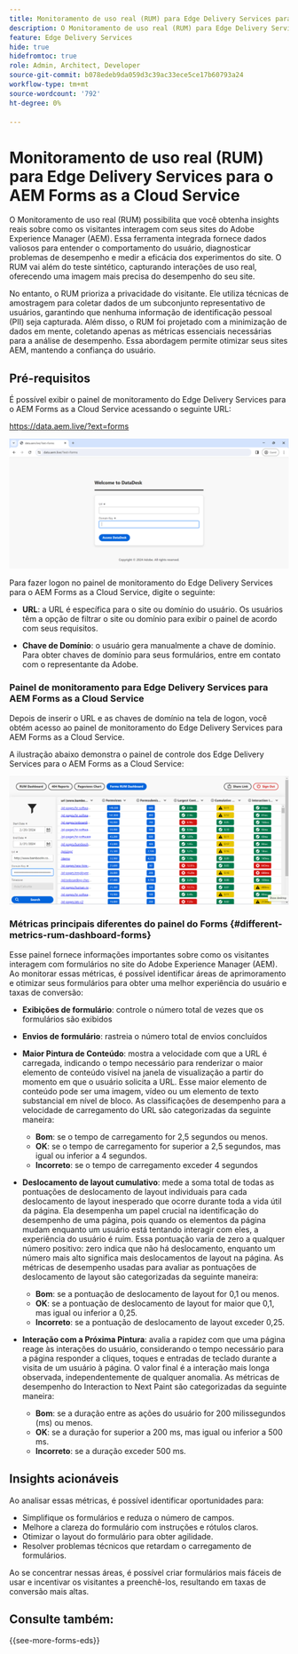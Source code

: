 ```yaml
---
title: Monitoramento de uso real (RUM) para Edge Delivery Services para o AEM Forms as a Cloud Service
description: O Monitoramento de uso real (RUM) para Edge Delivery Services para AEM Forms as a Cloud Service envolve o rastreamento e a análise contínuos das interações do usuário com os formulários.
feature: Edge Delivery Services
hide: true
hidefromtoc: true
role: Admin, Architect, Developer
source-git-commit: b078edeb9da059d3c39ac33ece5ce17b60793a24
workflow-type: tm+mt
source-wordcount: '792'
ht-degree: 0%

---
```



# Monitoramento de uso real (RUM) para Edge Delivery Services para o AEM Forms as a Cloud Service

O Monitoramento de uso real (RUM) possibilita que você obtenha insights reais sobre como os visitantes interagem com seus sites do Adobe Experience Manager (AEM). Essa ferramenta integrada fornece dados valiosos para entender o comportamento do usuário, diagnosticar problemas de desempenho e medir a eficácia dos experimentos do site. O RUM vai além do teste sintético, capturando interações de uso real, oferecendo uma imagem mais precisa do desempenho do seu site.

No entanto, o RUM prioriza a privacidade do visitante. Ele utiliza técnicas de amostragem para coletar dados de um subconjunto representativo de usuários, garantindo que nenhuma informação de identificação pessoal (PII) seja capturada. Além disso, o RUM foi projetado com a minimização de dados em mente, coletando apenas as métricas essenciais necessárias para a análise de desempenho. Essa abordagem permite otimizar seus sites AEM, mantendo a confiança do usuário.


## Pré-requisitos

É possível exibir o painel de monitoramento do Edge Delivery Services para o AEM Forms as a Cloud Service acessando o seguinte URL:

https://data.aem.live/?ext=forms

![Tela de Login do RUM para Edge Delivery Services para Forms](/help/edge/assets/rum-login-screen.png)

Para fazer logon no painel de monitoramento do Edge Delivery Services para o AEM Forms as a Cloud Service, digite o seguinte:

* **URL**: a URL é específica para o site ou domínio do usuário. Os usuários têm a opção de filtrar o site ou domínio para exibir o painel de acordo com seus requisitos.

* **Chave de Domínio**: o usuário gera manualmente a chave de domínio. Para obter chaves de domínio para seus formulários, entre em contato com o representante da Adobe.

### Painel de monitoramento para Edge Delivery Services para AEM Forms as a Cloud Service

Depois de inserir o URL e as chaves de domínio na tela de logon, você obtém acesso ao painel de monitoramento do Edge Delivery Services para AEM Forms as a Cloud Service.

A ilustração abaixo demonstra o painel de controle dos Edge Delivery Services para o AEM Forms as a Cloud Service:

![Painel do RUM Forms](/help/edge/assets/rum-forms-dashboard.png)

### Métricas principais diferentes do painel do Forms {#different-metrics-rum-dashboard-forms}

Esse painel fornece informações importantes sobre como os visitantes interagem com formulários no site do Adobe Experience Manager (AEM). Ao monitorar essas métricas, é possível identificar áreas de aprimoramento e otimizar seus formulários para obter uma melhor experiência do usuário e taxas de conversão:

* **Exibições de formulário**: controle o número total de vezes que os formulários são exibidos
* **Envios de formulário**: rastreia o número total de envios concluídos

* **Maior Pintura de Conteúdo**: mostra a velocidade com que a URL é carregada, indicando o tempo necessário para renderizar o maior elemento de conteúdo visível na janela de visualização a partir do momento em que o usuário solicita a URL. Esse maior elemento de conteúdo pode ser uma imagem, vídeo ou um elemento de texto substancial em nível de bloco. As classificações de desempenho para a velocidade de carregamento do URL são categorizadas da seguinte maneira:
   * **Bom**: se o tempo de carregamento for 2,5 segundos ou menos.
   * **OK**: se o tempo de carregamento for superior a 2,5 segundos, mas igual ou inferior a 4 segundos.
   * **Incorreto**: se o tempo de carregamento exceder 4 segundos

* **Deslocamento de layout cumulativo**: mede a soma total de todas as pontuações de deslocamento de layout individuais para cada deslocamento de layout inesperado que ocorre durante toda a vida útil da página. Ela desempenha um papel crucial na identificação do desempenho de uma página, pois quando os elementos da página mudam enquanto um usuário está tentando interagir com eles, a experiência do usuário é ruim. Essa pontuação varia de zero a qualquer número positivo: zero indica que não há deslocamento, enquanto um número mais alto significa mais deslocamentos de layout na página. As métricas de desempenho usadas para avaliar as pontuações de deslocamento de layout são categorizadas da seguinte maneira:

   * **Bom**: se a pontuação de deslocamento de layout for 0,1 ou menos.
   * **OK**: se a pontuação de deslocamento de layout for maior que 0,1, mas igual ou inferior a 0,25.
   * **Incorreto**: se a pontuação de deslocamento de layout exceder 0,25.

* **Interação com a Próxima Pintura**: avalia a rapidez com que uma página reage às interações do usuário, considerando o tempo necessário para a página responder a cliques, toques e entradas de teclado durante a visita de um usuário à página. O valor final é a interação mais longa observada, independentemente de qualquer anomalia. As métricas de desempenho do Interaction to Next Paint são categorizadas da seguinte maneira:
   * **Bom**: se a duração entre as ações do usuário for 200 milissegundos (ms) ou menos.
   * **OK**: se a duração for superior a 200 ms, mas igual ou inferior a 500 ms.
   * **Incorreto**: se a duração exceder 500 ms.

## Insights acionáveis

Ao analisar essas métricas, é possível identificar oportunidades para:

* Simplifique os formulários e reduza o número de campos.
* Melhore a clareza do formulário com instruções e rótulos claros.
* Otimizar o layout do formulário para obter agilidade.
* Resolver problemas técnicos que retardam o carregamento de formulários.

Ao se concentrar nessas áreas, é possível criar formulários mais fáceis de usar e incentivar os visitantes a preenchê-los, resultando em taxas de conversão mais altas.

## Consulte também:

{{see-more-forms-eds}}